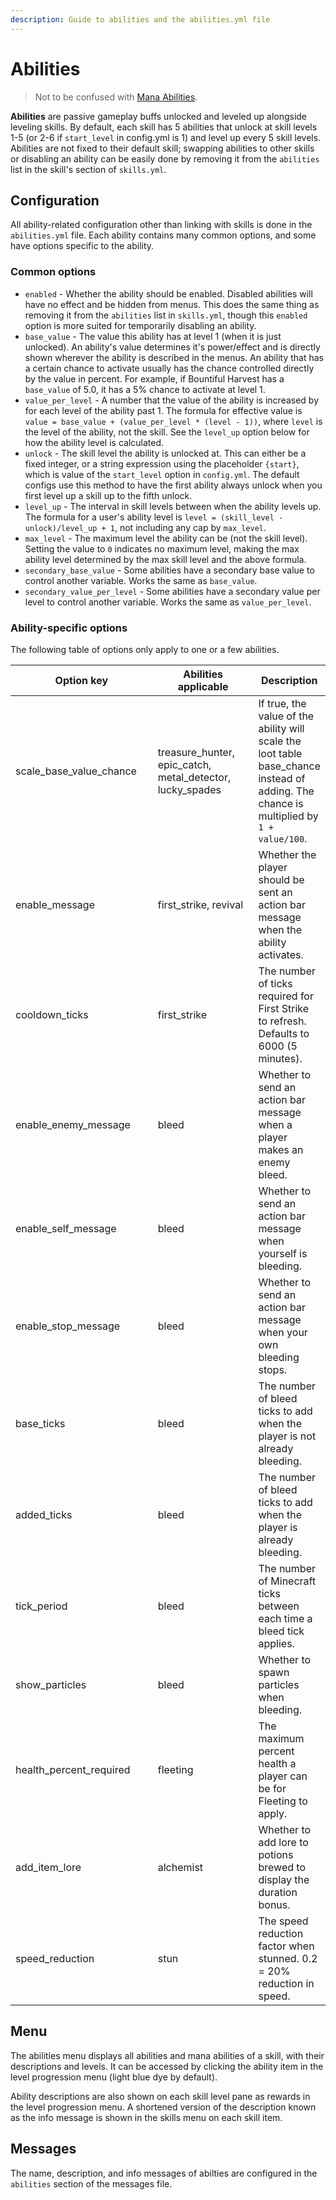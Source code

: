 ```yaml
---
description: Guide to abilities and the abilities.yml file
---
```


# Abilities

> Not to be confused with [Mana Abilities](mana-abilities.md).

**Abilities** are passive gameplay buffs unlocked and leveled up alongside leveling skills. By default, each skill has 5 abilities that unlock at skill levels 1-5 (or 2-6 if `start_level` in config.yml is 1) and level up every 5 skill levels. Abilities are not fixed to their default skill; swapping abilities to other skills or disabling an ability can be easily done by removing it from the `abilities` list in the skill's section of `skills.yml`.

## Configuration

All ability-related configuration other than linking with skills is done in the `abilities.yml` file. Each ability contains many common options, and some have options specific to the ability.

### Common options

* `enabled` - Whether the ability should be enabled. Disabled abilities will have no effect and be hidden from menus. This does the same thing as removing it from the `abilities` list in `skills.yml`, though this `enabled` option is more suited for temporarily disabling an ability.
* `base_value` - The value this ability has at level 1 (when it is just unlocked). An ability's value determines it's power/effect and is directly shown wherever the ability is described in the menus. An ability that has a certain chance to activate usually has the chance controlled directly by the value in percent. For example, if Bountiful Harvest has a `base_value` of 5.0, it has a 5% chance to activate at level 1.
* `value_per_level` - A number that the value of the ability is increased by for each level of the ability past 1. The formula for effective value is `value = base_value + (value_per_level * (level - 1))`, where `level` is the level of the ability, not the skill. See the `level_up` option below for how the ability level is calculated.
* `unlock` - The skill level the ability is unlocked at. This can either be a fixed integer, or a string expression using the placeholder `{start}`, which is value of the `start_level` option in `config.yml`. The default configs use this method to have the first ability always unlock when you first level up a skill up to the fifth unlock.
* `level_up` - The interval in skill levels between when the ability levels up. The formula for a user's ability level is `level = (skill_level - unlock)/level_up + 1`, not including any cap by `max_level`.
* `max_level` - The maximum level the ability can be (not the skill level). Setting the value to `0` indicates no maximum level, making the max ability level determined by the max skill level and the above formula.
* `secondary_base_value` - Some abilities have a secondary base value to control another variable. Works the same as `base_value`.
* `secondary_value_per_level` - Some abilities have a secondary value per level to control another variable. Works the same as `value_per_level`.

### Ability-specific options

The following table of options only apply to one or a few abilities.

<table><thead><tr><th width="242">Option key</th><th width="181">Abilities applicable</th><th>Description</th></tr></thead><tbody><tr><td>scale_base_value_chance</td><td>treasure_hunter, epic_catch, metal_detector, lucky_spades</td><td>If true, the value of the ability will scale the loot table base_chance instead of adding. The chance is multiplied by <code>1 + value/100</code>.</td></tr><tr><td>enable_message</td><td>first_strike, revival</td><td>Whether the player should be sent an action bar message when the ability activates.</td></tr><tr><td>cooldown_ticks</td><td>first_strike</td><td>The number of ticks required for First Strike to refresh. Defaults to 6000 (5 minutes).</td></tr><tr><td>enable_enemy_message</td><td>bleed</td><td>Whether to send an action bar message when a player makes an enemy bleed.</td></tr><tr><td>enable_self_message</td><td>bleed</td><td>Whether to send an action bar message when yourself is bleeding.</td></tr><tr><td>enable_stop_message</td><td>bleed</td><td>Whether to send an action bar message when your own bleeding stops.</td></tr><tr><td>base_ticks</td><td>bleed</td><td>The number of bleed ticks to add when the player is not already bleeding.</td></tr><tr><td>added_ticks</td><td>bleed</td><td>The number of bleed ticks to add when the player is already bleeding.</td></tr><tr><td>tick_period</td><td>bleed</td><td>The number of Minecraft ticks between each time a bleed tick applies.</td></tr><tr><td>show_particles</td><td>bleed</td><td>Whether to spawn particles when bleeding.</td></tr><tr><td>health_percent_required</td><td>fleeting</td><td>The maximum percent health a player can be for Fleeting to apply.</td></tr><tr><td>add_item_lore</td><td>alchemist</td><td>Whether to add lore to potions brewed to display the duration bonus.</td></tr><tr><td>speed_reduction</td><td>stun</td><td>The speed reduction factor when stunned. 0.2 = 20% reduction in speed.</td></tr></tbody></table>

## Menu

The abilities menu displays all abilities and mana abilities of a skill, with their descriptions and levels. It can be accessed by clicking the ability item in the level progression menu (light blue dye by default).

Ability descriptions are also shown on each skill level pane as rewards in the level progression menu. A shortened version of the description known as the info message is shown in the skills menu on each skill item.

## Messages

The name, description, and info messages of abilties are configured in the `abilities` section of the messages file.
